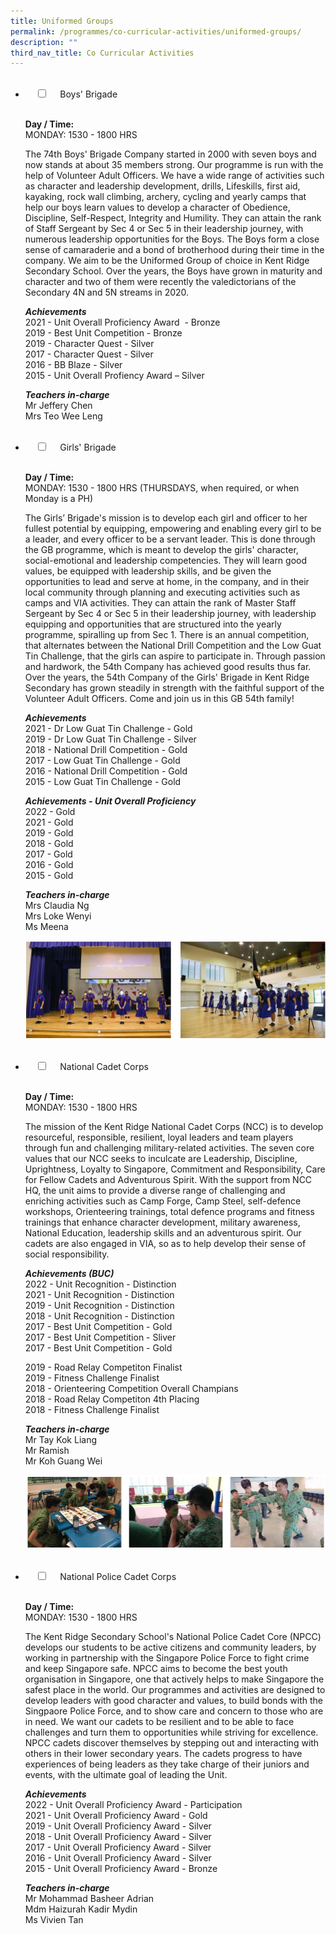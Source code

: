 ```yaml
---
title: Uniformed Groups
permalink: /programmes/co-curricular-activities/uniformed-groups/
description: ""
third_nav_title: Co Curricular Activities
---
```

<ul class="jekyllcodex_accordion">  
&nbsp;&nbsp;<li>  
&nbsp;&nbsp;&nbsp;&nbsp;<input type="checkbox" id="accordion1">  
&nbsp;&nbsp;&nbsp;&nbsp;<label for="accordion1">Boys' Brigade</label>  
&nbsp;&nbsp;&nbsp;&nbsp;<div>  
&nbsp;&nbsp;&nbsp;&nbsp;&nbsp;&nbsp;<p><strong>Day / Time:</strong><br>MONDAY: 1530 - 1800 HRS</p>
<p>The 74th Boys' Brigade Company started in 2000 with seven boys and now stands at about 35 members strong. Our programme is run with the help of Volunteer Adult Officers. We have a wide range of activities such as character and leadership development, drills, Lifeskills, first aid, kayaking, rock wall climbing, archery, cycling and yearly camps that help our boys learn values to develop a character of Obedience, Discipline, Self-Respect, Integrity and Humility. They can attain the rank of Staff Sergeant by Sec 4 or Sec 5 in their leadership journey, with numerous leadership opportunities for the Boys. The Boys form a close sense of camaraderie and a bond of brotherhood during their time in the company. We aim to be the Uniformed Group of choice in Kent Ridge Secondary School. Over the years, the Boys have grown in maturity and character and two of them were recently the valedictorians of the Secondary 4N and 5N streams in 2020.</p>
<p><strong><em>Achievements</em></strong><br>2021 - Unit Overall Proficiency Award&nbsp; - Bronze<br>2019 - Best Unit Competition - Bronze<br>2019 - Character Quest - Silver<br>2017 - Character Quest - Silver<br>2016 - BB Blaze - Silver<br>2015 - Unit Overall Profiency Award – Silver</p>
<p><strong><em>Teachers in-charge</em></strong><br>Mr Jeffery Chen<br>Mrs Teo Wee Leng</p>  
&nbsp;&nbsp;&nbsp;&nbsp;</div>  
</li>  
<li>  
&nbsp;&nbsp;&nbsp;&nbsp;<input type="checkbox" id="accordion2">  
&nbsp;&nbsp;&nbsp;&nbsp;<label for="accordion2">Girls' Brigade</label>  
&nbsp;&nbsp;&nbsp;&nbsp;<div>  
&nbsp;&nbsp;&nbsp;&nbsp;&nbsp;&nbsp;<p><strong>Day / Time:</strong><br>MONDAY: 1530 - 1800 HRS (THURSDAYS, when required, or when Monday is a PH)</p>
<p>The Girls’ Brigade's mission is to develop each girl and officer to her fullest potential by equipping, empowering and enabling every girl to be a leader, and every officer to be a servant leader. This is done through the GB programme, which is meant to develop the girls' character, social-emotional and leadership competencies. They will learn good values, be equipped with leadership skills, and be given the opportunities to lead and serve at home, in the company, and in their local community through planning and executing activities such as camps and VIA activities. They can attain the rank of Master Staff Sergeant by Sec 4 or Sec 5 in their leadership journey, with leadership equipping and opportunities that are structured into the yearly programme, spiralling up from Sec 1. There is an annual competition, that alternates between the National Drill Competition and the Low Guat Tin Challenge, that the girls can aspire to participate in. Through passion and hardwork, the 54th Company has achieved good results thus far. Over the years, the 54th Company of the Girls' Brigade in Kent Ridge Secondary has grown steadily in strength with the faithful support of the Volunteer Adult Officers. Come and join us in this GB 54th family!</p>
<p><strong><em>Achievements</em></strong><br>2021 - Dr Low Guat Tin Challenge - Gold<br>2019 - Dr Low Guat Tin Challenge - Silver<br>2018 - National Drill Competition - Gold<br>2017 - Low Guat Tin Challenge - Gold<br>2016 - National Drill Competition - Gold<br>2015 - Low Guat Tin Challenge - Gold</p>
<p><strong><em>Achievements - Unit Overall Proficiency</em></strong><br>2022 - Gold<br>2021 - Gold<br>2019 - Gold<br>2018 - Gold<br>2017 - Gold<br>2016 - Gold<br>2015 - Gold</p>
<p><strong><em>Teachers in-charge</em></strong><br>Mrs Claudia Ng<br>Mrs Loke Wenyi<br>Ms Meena</p> 
<p><img src="/images/Girls'%20Brigade.png" alt="Girls' Brigade"></p>
&nbsp;&nbsp;&nbsp;&nbsp;</div>  
</li>  
<li>  
&nbsp;&nbsp;&nbsp;&nbsp;<input type="checkbox" id="accordion3">  
&nbsp;&nbsp;&nbsp;&nbsp;<label for="accordion3">National Cadet Corps</label>  
&nbsp;&nbsp;&nbsp;&nbsp;<div>  
&nbsp;&nbsp;&nbsp;&nbsp;&nbsp;&nbsp;<p><strong>Day / Time:</strong><br>MONDAY: 1530 - 1800 HRS</p>
<p>The mission of the Kent Ridge National Cadet Corps (NCC) is to develop resourceful, responsible, resilient, loyal leaders and team players through fun and challenging military-related activities. The seven core values that our NCC seeks to inculcate are Leadership, Discipline, Uprightness, Loyalty to Singapore, Commitment and Responsibility, Care for Fellow Cadets and Adventurous Spirit. With the support from NCC HQ, the unit aims to provide a diverse range of challenging and enriching activities such as Camp Forge, Camp Steel, self-defence workshops, Orienteering trainings, total defence programs and fitness trainings that enhance character development, military awareness, National Education, leadership skills and an adventurous spirit. Our cadets are also engaged in VIA, so as to help develop their sense of social responsibility.</p>
<p><strong><em>Achievements (BUC)</em></strong><br>2022 - Unit Recognition - Distinction<br>2021 - Unit Recognition - Distinction<br>2019 - Unit Recognition - Distinction<br>2018 - Unit Recognition - Distinction<br>2017 - Best Unit Competition - Gold<br>2017 - Best Unit Competition - Sliver<br>2017 - Best Unit Competition - Gold</p>
<p>2019 - Road Relay Competiton Finalist<br>2019 - Fitness Challenge Finalist<br>2018 - Orienteering Competition Overall Champians<br>2018 - Road Relay Competiton 4th Placing<br>2018 - Fitness Challenge Finalist</p>
<p><strong><em>Teachers in-charge</em></strong><br>Mr Tay Kok Liang<br>Mr Ramish<br>Mr Koh Guang Wei</p>
<p><img src="/images/NCC.png" alt="National Cadet Corps"></p>  
&nbsp;&nbsp;&nbsp;&nbsp;</div>  
</li>  
<li>  
&nbsp;&nbsp;&nbsp;&nbsp;<input type="checkbox" id="accordion4">  
&nbsp;&nbsp;&nbsp;&nbsp;<label for="accordion4">National Police Cadet Corps</label>  
&nbsp;&nbsp;&nbsp;&nbsp;<div>  
&nbsp;&nbsp;&nbsp;&nbsp;&nbsp;&nbsp;<p><strong>Day / Time:</strong><br>MONDAY: 1530 - 1800 HRS</p>
<p>The Kent Ridge Secondary School's National Police Cadet Core (NPCC) develops our students to be active citizens and community leaders, by working in partnership with the Singapore Police Force to fight crime and keep Singapore safe. NPCC aims to become the best youth organisation in Singapore, one that actively helps to make Singapore the safest place in the world. Our programmes and activities are designed to develop leaders with good character and values, to build bonds with the Singpaore Police Force, and to show care and concern to those who are in need. We want our cadets to be resilient and to be able to face challenges and turn them to opportunities while striving for excellence. NPCC cadets discover themselves by stepping out and interacting with others in their lower secondary years. The cadets progress to have experiences of being leaders as they take charge of their juniors and events, with the ultimate goal of leading the Unit.</p>
<p><strong><em>Achievements</em></strong><br>2022 - Unit Overall Proficiency Award - Participation<br>2021 - Unit Overall Proficiency Award - Gold<br>2019 - Unit Overall Proficiency Award - Silver<br>2018 - Unit Overall Proficiency Award - Silver<br>2017 - Unit Overall Proficiency Award - Silver<br>2016 - Unit Overall Proficiency Award - Silver<br>2015 - Unit Overall Proficiency Award - Bronze</p>
<p><strong><em>Teachers in-charge</em></strong><br>Mr Mohammad Basheer Adrian<br>Mdm Haizurah Kadir Mydin<br>Ms Vivien Tan</p>  
&nbsp;&nbsp;&nbsp;&nbsp;</div>  
</li>  
</ul>